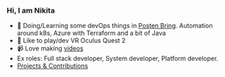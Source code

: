 ### Hi, I am Nikita

- 🔭 Doing/Learning some devOps things in [Posten Bring](https://github.com/bring). Automation around k8s, Azure with Terraform and a bit of Java
- 🌱 Like to play/dev VR Oculus Quest 2
- 📹 Love making [videos](https://www.youtube.com/playlist?list=PLES1YzLiEt4Oi4JupInSNgE4TRqsVq8e0)
- Ex roles: Full stack developer, System developer, Platform developer.
- [Projects & Contributions](https://zhenik.github.io/projects/)
